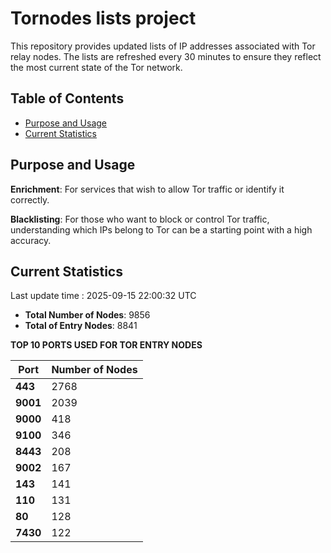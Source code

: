 # Tornodes lists project

This repository provides updated lists of IP addresses associated with Tor relay nodes. The lists are refreshed every 30 minutes to ensure they reflect the most current state of the Tor network.

## Table of Contents

- [Purpose and Usage](#purpose-and-usage)
- [Current Statistics](#current-statistics)


## Purpose and Usage

**Enrichment**: For services that wish to allow Tor traffic or identify it correctly.

**Blacklisting**: For those who want to block or control Tor traffic, understanding which IPs belong to Tor can be a starting point with a high accuracy.

## Current Statistics

Last update time : 2025-09-15 22:00:32 UTC

- **Total Number of Nodes**: 9856
- **Total of Entry Nodes**: 8841

**TOP 10 PORTS USED FOR TOR ENTRY NODES**

| **Port** | **Number of Nodes** |
|------|-----------------|
| **443**   | 2768  |
| **9001**   | 2039  |
| **9000**   | 418  |
| **9100**   | 346  |
| **8443**   | 208  |
| **9002**   | 167  |
| **143**   | 141  |
| **110**   | 131  |
| **80**   | 128  |
| **7430**   | 122  |

